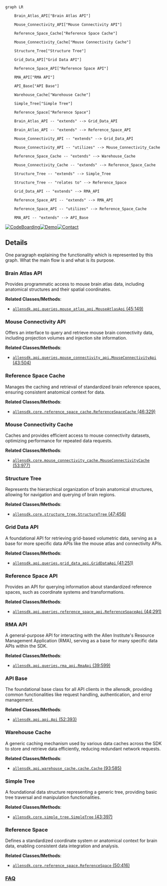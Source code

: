 ```mermaid

graph LR

    Brain_Atlas_API["Brain Atlas API"]

    Mouse_Connectivity_API["Mouse Connectivity API"]

    Reference_Space_Cache["Reference Space Cache"]

    Mouse_Connectivity_Cache["Mouse Connectivity Cache"]

    Structure_Tree["Structure Tree"]

    Grid_Data_API["Grid Data API"]

    Reference_Space_API["Reference Space API"]

    RMA_API["RMA API"]

    API_Base["API Base"]

    Warehouse_Cache["Warehouse Cache"]

    Simple_Tree["Simple Tree"]

    Reference_Space["Reference Space"]

    Brain_Atlas_API -- "extends" --> Grid_Data_API

    Brain_Atlas_API -- "extends" --> Reference_Space_API

    Mouse_Connectivity_API -- "extends" --> Grid_Data_API

    Mouse_Connectivity_API -- "utilizes" --> Mouse_Connectivity_Cache

    Reference_Space_Cache -- "extends" --> Warehouse_Cache

    Mouse_Connectivity_Cache -- "extends" --> Reference_Space_Cache

    Structure_Tree -- "extends" --> Simple_Tree

    Structure_Tree -- "relates to" --> Reference_Space

    Grid_Data_API -- "extends" --> RMA_API

    Reference_Space_API -- "extends" --> RMA_API

    Reference_Space_API -- "utilizes" --> Reference_Space_Cache

    RMA_API -- "extends" --> API_Base

```



[![CodeBoarding](https://img.shields.io/badge/Generated%20by-CodeBoarding-9cf?style=flat-square)](https://github.com/CodeBoarding/GeneratedOnBoardings)[![Demo](https://img.shields.io/badge/Try%20our-Demo-blue?style=flat-square)](https://www.codeboarding.org/demo)[![Contact](https://img.shields.io/badge/Contact%20us%20-%20contact@codeboarding.org-lightgrey?style=flat-square)](mailto:contact@codeboarding.org)



## Details



One paragraph explaining the functionality which is represented by this graph. What the main flow is and what is its purpose.



### Brain Atlas API

Provides programmatic access to mouse brain atlas data, including anatomical structures and their spatial coordinates.





**Related Classes/Methods**:



- <a href="https://github.com/AllenInstitute/AllenSDK/blob/master/allensdk/api/queries/mouse_atlas_api.py#L45-L149" target="_blank" rel="noopener noreferrer">`allensdk.api.queries.mouse_atlas_api.MouseAtlasApi` (45:149)</a>





### Mouse Connectivity API

Offers an interface to query and retrieve mouse brain connectivity data, including projection volumes and injection site information.





**Related Classes/Methods**:



- <a href="https://github.com/AllenInstitute/AllenSDK/blob/master/allensdk/api/queries/mouse_connectivity_api.py#L43-L504" target="_blank" rel="noopener noreferrer">`allensdk.api.queries.mouse_connectivity_api.MouseConnectivityApi` (43:504)</a>





### Reference Space Cache

Manages the caching and retrieval of standardized brain reference spaces, ensuring consistent anatomical context for data.





**Related Classes/Methods**:



- <a href="https://github.com/AllenInstitute/AllenSDK/blob/master/allensdk/core/reference_space_cache.py#L46-L329" target="_blank" rel="noopener noreferrer">`allensdk.core.reference_space_cache.ReferenceSpaceCache` (46:329)</a>





### Mouse Connectivity Cache

Caches and provides efficient access to mouse connectivity datasets, optimizing performance for repeated data requests.





**Related Classes/Methods**:



- <a href="https://github.com/AllenInstitute/AllenSDK/blob/master/allensdk/core/mouse_connectivity_cache.py#L53-L977" target="_blank" rel="noopener noreferrer">`allensdk.core.mouse_connectivity_cache.MouseConnectivityCache` (53:977)</a>





### Structure Tree

Represents the hierarchical organization of brain anatomical structures, allowing for navigation and querying of brain regions.





**Related Classes/Methods**:



- <a href="https://github.com/AllenInstitute/AllenSDK/blob/master/allensdk/core/structure_tree.py#L47-L456" target="_blank" rel="noopener noreferrer">`allensdk.core.structure_tree.StructureTree` (47:456)</a>





### Grid Data API

A foundational API for retrieving grid-based volumetric data, serving as a base for more specific data APIs like the mouse atlas and connectivity APIs.





**Related Classes/Methods**:



- <a href="https://github.com/AllenInstitute/AllenSDK/blob/master/allensdk/api/queries/grid_data_api.py#L41-L251" target="_blank" rel="noopener noreferrer">`allensdk.api.queries.grid_data_api.GridDataApi` (41:251)</a>





### Reference Space API

Provides an API for querying information about standardized reference spaces, such as coordinate systems and transformations.





**Related Classes/Methods**:



- <a href="https://github.com/AllenInstitute/AllenSDK/blob/master/allensdk/api/queries/reference_space_api.py#L44-L291" target="_blank" rel="noopener noreferrer">`allensdk.api.queries.reference_space_api.ReferenceSpaceApi` (44:291)</a>





### RMA API

A general-purpose API for interacting with the Allen Institute's Resource Management Application (RMA), serving as a base for many specific data APIs within the SDK.





**Related Classes/Methods**:



- <a href="https://github.com/AllenInstitute/AllenSDK/blob/master/allensdk/api/queries/rma_api.py#L39-L599" target="_blank" rel="noopener noreferrer">`allensdk.api.queries.rma_api.RmaApi` (39:599)</a>





### API Base

The foundational base class for all API clients in the allensdk, providing common functionalities like request handling, authentication, and error management.





**Related Classes/Methods**:



- <a href="https://github.com/AllenInstitute/AllenSDK/blob/master/allensdk/api/api.py#L52-L393" target="_blank" rel="noopener noreferrer">`allensdk.api.api.Api` (52:393)</a>





### Warehouse Cache

A generic caching mechanism used by various data caches across the SDK to store and retrieve data efficiently, reducing redundant network requests.





**Related Classes/Methods**:



- <a href="https://github.com/AllenInstitute/AllenSDK/blob/master/allensdk/api/warehouse_cache/cache.py#L93-L585" target="_blank" rel="noopener noreferrer">`allensdk.api.warehouse_cache.cache.Cache` (93:585)</a>





### Simple Tree

A foundational data structure representing a generic tree, providing basic tree traversal and manipulation functionalities.





**Related Classes/Methods**:



- <a href="https://github.com/AllenInstitute/AllenSDK/blob/master/allensdk/core/simple_tree.py#L43-L397" target="_blank" rel="noopener noreferrer">`allensdk.core.simple_tree.SimpleTree` (43:397)</a>





### Reference Space

Defines a standardized coordinate system or anatomical context for brain data, enabling consistent data integration and analysis.





**Related Classes/Methods**:



- <a href="https://github.com/AllenInstitute/AllenSDK/blob/master/allensdk/core/reference_space.py#L50-L416" target="_blank" rel="noopener noreferrer">`allensdk.core.reference_space.ReferenceSpace` (50:416)</a>









### [FAQ](https://github.com/CodeBoarding/GeneratedOnBoardings/tree/main?tab=readme-ov-file#faq)